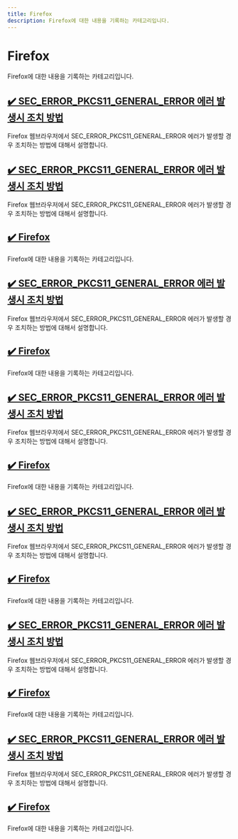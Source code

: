```yaml
---
title: Firefox
description: Firefox에 대한 내용을 기록하는 카테고리입니다. 
---
```



Firefox
===


Firefox에 대한 내용을 기록하는 카테고리입니다. 




[✔️ SEC_ERROR_PKCS11_GENERAL_ERROR 에러 발생시 조치 방법](001-firefox-SEC_ERROR_PKCS11_GENERAL_ERROR.html 'Firefox 웹브라우저에서 SEC_ERROR_PKCS11_GENERAL_ERROR 에러가 발생할 경우 조치하는 방법에 대해서 설명합니다.')
---


Firefox 웹브라우저에서 SEC_ERROR_PKCS11_GENERAL_ERROR 에러가 발생할 경우 조치하는 방법에 대해서 설명합니다.


<!--001-firefox-SEC_ERROR_PKCS11_GENERAL_ERROR.html-->
[✔️  SEC_ERROR_PKCS11_GENERAL_ERROR 에러 발생시 조치 방법](001-firefox-SEC_ERROR_PKCS11_GENERAL_ERROR.html)
---


Firefox 웹브라우저에서 SEC_ERROR_PKCS11_GENERAL_ERROR 에러가 발생할 경우 조치하는 방법에 대해서 설명합니다.


<!--_README.html-->
[✔️  Firefox](_README.html)
---


Firefox에 대한 내용을 기록하는 카테고리입니다. 


<!--001-firefox-SEC_ERROR_PKCS11_GENERAL_ERROR.html-->
[✔️  SEC_ERROR_PKCS11_GENERAL_ERROR 에러 발생시 조치 방법](001-firefox-SEC_ERROR_PKCS11_GENERAL_ERROR.html)
---


Firefox 웹브라우저에서 SEC_ERROR_PKCS11_GENERAL_ERROR 에러가 발생할 경우 조치하는 방법에 대해서 설명합니다.


<!--_README.html-->
[✔️  Firefox](_README.html)
---


Firefox에 대한 내용을 기록하는 카테고리입니다. 


<!--001-firefox-SEC_ERROR_PKCS11_GENERAL_ERROR.html-->
[✔️  SEC_ERROR_PKCS11_GENERAL_ERROR 에러 발생시 조치 방법](001-firefox-SEC_ERROR_PKCS11_GENERAL_ERROR.html)
---


Firefox 웹브라우저에서 SEC_ERROR_PKCS11_GENERAL_ERROR 에러가 발생할 경우 조치하는 방법에 대해서 설명합니다.


<!--_README.html-->
[✔️  Firefox](_README.html)
---


Firefox에 대한 내용을 기록하는 카테고리입니다. 


<!--001-firefox-SEC_ERROR_PKCS11_GENERAL_ERROR.html-->
[✔️  SEC_ERROR_PKCS11_GENERAL_ERROR 에러 발생시 조치 방법](001-firefox-SEC_ERROR_PKCS11_GENERAL_ERROR.html)
---


Firefox 웹브라우저에서 SEC_ERROR_PKCS11_GENERAL_ERROR 에러가 발생할 경우 조치하는 방법에 대해서 설명합니다.


<!--_README.html-->
[✔️  Firefox](_README.html)
---


Firefox에 대한 내용을 기록하는 카테고리입니다. 


<!--001-firefox-SEC_ERROR_PKCS11_GENERAL_ERROR.html-->
[✔️  SEC_ERROR_PKCS11_GENERAL_ERROR 에러 발생시 조치 방법](001-firefox-SEC_ERROR_PKCS11_GENERAL_ERROR.html)
---


Firefox 웹브라우저에서 SEC_ERROR_PKCS11_GENERAL_ERROR 에러가 발생할 경우 조치하는 방법에 대해서 설명합니다.


<!--_README.html-->
[✔️  Firefox](_README.html)
---


Firefox에 대한 내용을 기록하는 카테고리입니다. 


<!--001-firefox-SEC_ERROR_PKCS11_GENERAL_ERROR.html-->
[✔️  SEC_ERROR_PKCS11_GENERAL_ERROR 에러 발생시 조치 방법](001-firefox-SEC_ERROR_PKCS11_GENERAL_ERROR.html)
---


Firefox 웹브라우저에서 SEC_ERROR_PKCS11_GENERAL_ERROR 에러가 발생할 경우 조치하는 방법에 대해서 설명합니다.


<!--_README.html-->
[✔️  Firefox](_README.html)
---


Firefox에 대한 내용을 기록하는 카테고리입니다. 
